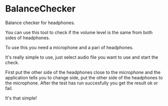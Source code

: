# BalanceChecker

Balance checker for headphones.

You can use this tool to check if the volume level is the same from both sides of headphones.

To use this you need a microphone and a pari of headphones.

It's really simple to use, just select audio file you want to use and start the check.

First put the other side of the headphones close to the microphone and the application tells you to change side, put the other side of the headphones to the microphone. After the test has run succesfully you get the result ok or fail.

It's that simple!
